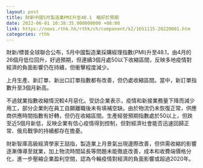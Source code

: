 ```yaml
---
layout: post
title: 財新中國5月製造業PMI升至48.1　略好於預期
date: 2022-06-01 10:38:35.000000000 +08:00
link: https://news.rthk.hk/rthk/ch/component/k2/1651115-20220601.htm
categories: rthk
---
```


財新/標普全球聯合公布，5月中國製造業採購經理指數(PMI)升至48.1，由4月的26個月低位回升，好過預期，但連續3個月處50以下收縮區間，反映多地疫情對經濟的負面影響仍在持續，但衝擊程度減少。

上月生產、新訂單、新出口訂單指數都有改善，但仍處收縮區間。當中，新訂單指數升至3個月新高。

不過就業指數收縮情況較4月惡化。受訪企業表示，疫情和新接業務量下降而減少用工，部分企業則在員工自願離職後未有填補空缺。由於物流仍未恢復正常，供應商供應時間指數有好轉，但仍在收縮區間。生產經營預期指數處於50以上，但跌至近5個月新低，反映企業有信心疫情得到控制，但對經濟社會能否迅速回歸正常、俄烏戰爭的持續都存在擔憂。

財新智庫高級經濟學家王喆指，製造業上月景氣出現邊際改善，但供需收縮的影響逐漸傳導至就業，加上物流時間延長等問題未能徹底改善，成本和收費端價格分化，進一步壓縮企業盈利空間，認為今輪疫情對經濟的負面影響或超過2020年。
